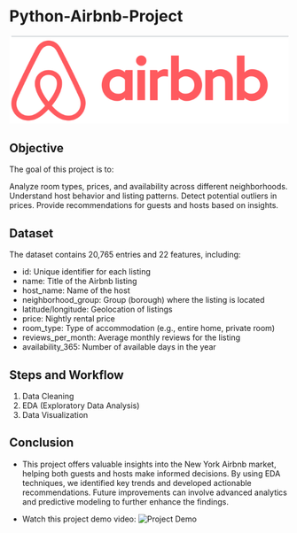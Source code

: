 # Python-Airbnb-Project
![](https://github.com/KrishnaBabu-Khethavath/Python-Airbnb-Project/blob/main/airbnb.png)
## Objective
The goal of this project is to:

Analyze room types, prices, and availability across different neighborhoods.
Understand host behavior and listing patterns.
Detect potential outliers in prices.
Provide recommendations for guests and hosts based on insights.
## Dataset
The dataset contains 20,765 entries and 22 features, including:
- id: Unique identifier for each listing
- name: Title of the Airbnb listing
- host_name: Name of the host
- neighborhood_group: Group (borough) where the listing is located
- latitude/longitude: Geolocation of listings
- price: Nightly rental price
- room_type: Type of accommodation (e.g., entire home, private room)
- reviews_per_month: Average monthly reviews for the listing
- availability_365: Number of available days in the year

## Steps and Workflow
1. Data Cleaning
2. EDA (Exploratory Data Analysis)
3. Data Visualization

## Conclusion
- This project offers valuable insights into the New York Airbnb market, helping both guests and hosts make informed decisions. By using EDA techniques, we identified key trends and developed actionable recommendations. Future improvements can involve advanced analytics and predictive modeling to further enhance the findings.


- Watch this project demo video:
  ![Project Demo](https://github.com/KrishnaBabu-Khethavath/Python-Airbnb-Project/blob/main/Airbnb.gif)
